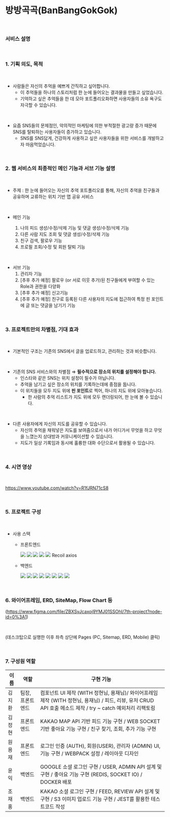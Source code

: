 # **방방곡곡(BanBangGokGok)**

<br>

### **서비스 설명**

<br>

### 1. 기획 의도, 목적

<br/>

- 사람들은 자신의 추억을 예쁘게 간직하고 싶어합니다.
  - 이 추억들을 하나의 스토리처럼 한 눈에 들어오는 결과물을 만들고 싶었습니다.
  - 기억하고 싶은 추억들을 한 데 모아 포트폴리오화하면 사용자들의 소유 욕구도 자극할 수 있습니다.

<br/>

- 요즘 SNS들의 문제점인, 악의적인 마케팅에 의한 부적절한 광고량 증가 때문에 SNS를 탈퇴하는 사용자들이 증가하고 있습니다.
  - SNS를 SNS답게, 건강하게 사용하고 싶은 사용자들을 위한 서비스를 개발하고자 마음먹었습니다.

<br/>

### 2. 웹 서비스의 최종적인 메인 기능과 서브 기능 설명

<br/>

- 주제 : 한 눈에 들어오는 자신의 추억 포트폴리오를 통해, 자신의 추억을 친구들과 공유하며 교류하는 위치 기반 맵 공유 서비스

<br/>

- 메인 기능

  1. 나의 피드 생성/수정/삭제 기능 및 댓글 생성/수정/삭제 기능
  2. 다른 사람 지도 조회 및 댓글 생성/수정/삭제 기능
  3. 친구 검색, 팔로우 기능
  4. 프로필 조회/수정 및 회원 탈퇴 기능

<br/>

- 서브 기능
  1. 관리자 기능
  2. [추후 추가 예정] 팔로우 (or 서로 이웃 추가)된 친구들에게 부여할 수 있는 Role과 권한을 다양화
  3. [추후 추가 예정] 신고기능
  4. [추후 추가 예정] 친구로 등록된 다른 사용자의 지도에 접근하여 특정 핀 포인트에 글 또는 댓글을 남기기 기능

<br/>

### 3. 프로젝트만의 차별점, 기대 효과

<br/>

- 기본적인 구조는 기존의 SNS에서 글을 업로드하고, 관리하는 것과 비슷합니다.

<br/>

- 기존의 SNS 서비스와의 차별점 ⇒ **필수적으로 장소의 위치를 설정해야 합니다.**
  - 인스타와 같은 SNS는 위치 설정이 필수가 아닙니다.
  - 추억을 남기고 싶은 장소의 위치를 기록하는데에 중점을 둡니다.
  - 이 위치들을 모두 지도 위에 **핀 포인트**로 찍어, 하나의 지도 위에 모아놓습니다.
    - 한 사람의 추억 리스트가 지도 위에 모두 랜더링되어, 한 눈에 볼 수 있습니다.

<br/>

- 다른 사용자에게 자신의 지도를 공유할 수 있습니다.
  - 자신의 추억을 채워넣은 지도를 보여줌으로서 내가 어디가서 무엇을 하고 무엇을 느꼈는지 상대방과 커뮤니케이션할 수 있습니다.
  - 지도가 일상 기록임과 동시에 훌륭한 대화 수단으로서 활용될 수 있습니다.

<br />

### 4. 시연 영상

<br />

https://www.youtube.com/watch?v=R1fJRN71cS8

<br />

### 5. 프로젝트 구성

<br />

- 사용 스택

  - 프론트엔드

    <img src="https://img.shields.io/badge/React-61DAFB?style=flat-square&logo=React&logoColor=white"/>
    <img src="https://img.shields.io/badge/styled-components-DB7093?style=flat-square&logo=styled-components&logoColor=white"/>
    <img src="https://img.shields.io/badge/Storybook-FF4785?style=flat-square&logo=Storybook&logoColor=white"/>
    <img src="https://img.shields.io/badge/TypeScript-3178C6?style=flat-square&logo=TypeScript&logoColor=white"/>
    <img src="https://img.shields.io/badge/Webpack-8DD6F9?style=flat-square&logo=Webpack&logoColor=white"/>
    Recoil
    axios

  - 백엔드

    <img src="https://img.shields.io/badge/Node.js-339933?style=flat-square&logo=Node.js&logoColor=white"/>
    <img src="https://img.shields.io/badge/express-000000?style=flat-square&logo=express&logoColor=white"/>
    <img src="https://img.shields.io/badge/MongoDB-47A248?style=flat-square&logo=MongoDB&logoColor=white"/>
    <img src="https://img.shields.io/badge/Amazon S3-569A31?style=flat-square&logo=Amazon S3&logoColor=white"/>
    <img src="https://img.shields.io/badge/Redis-DC382D?style=flat-square&logo=Redis&logoColor=white"/>
    <img src="https://img.shields.io/badge/Socket.io-010101?style=flat-square&logo=Socket.io&logoColor=white"/>
    <img src="https://img.shields.io/badge/Docker-2496ED?style=flat-square&logo=Docker&logoColor=white"/>
    <img src="https://img.shields.io/badge/NGINX-009639?style=flat-square&logo=NGINX&logoColor=white"/>

<br />

### 6. 와이어프레임, ERD, SiteMap, Flow Chart 등

(https://www.figma.com/file/ZBXSvJcaxoj9YMJ01SSOhI/7th-project?node-id=0%3A1)

<br />

(데스크탑으로 실행한 이후 좌측 상단에 Pages (PC, Sitemap, ERD, Mobile) 클릭)

<br/>

### 7. 구성원 역할

| 이름   | 역할             | 구현 기능                                                                                                                                                    |
| ------ | ---------------- | ------------------------------------------------------------------------------------------------------------------------------------------------------------ |
| 김지환 | 팀장, 프론트엔드 | 컴포넌트 UI 제작 (WITH 정현님, 용재님)/ 와이어프레임 제작 (WITH 정현님, 용재님) / 피드, 리뷰, 유저 CRUD API 호출 메소드 제작 / try ~ catch 예외처리 리팩토링 |
| 김정현 | 프론트엔드       | KAKAO MAP API 기반 피드 기능 구현 / WEB SOCKET 기반 좋아요 기능 구현 / 친구 찾기, 조회, 추가 기능 구현                                                       |
| 원용재 | 프론트엔드       | 로그인 인증 (AUTH), 회원(USER), 관리자 (ADMIN) UI, 기능 구현 / WEBPACK 설정 / 레이아웃 디자인                                                                |
| 윤익   | 백엔드           | GOOGLE 소셜 로그인 구현 / USER, ADMIN API 설계 및 구현 / 좋아요 기능 구현 (REDIS, SOCKET IO) / DOCKER 배포                                                   |
| 조재홍 | 백엔드           | KAKAO 소셜 로그인 구현 / FEED, REVIEW API 설계 및 구현 / S3 이미지 업로드 기능 구현 / JEST를 활용한 테스트코드 작성                                          |
